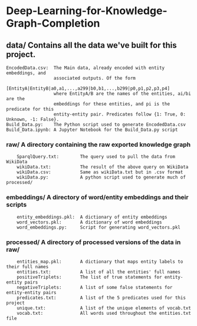 # Deep-Learning-for-Knowledge-Graph-Completion

##  data/ Contains all the data we've built for this project. 
	EncodedData.csv:  The Main data, already encoded with entity embeddings, and 
					  associated outputs. Of the form 
					  [EntityA|EntityB|a0,a1,...,a299|b0,b1,...,b299|p0,p1,p2,p3,p4]
					  where EntityA/B are the names of the entities, ai/bi are the 
					  embeddings for these entities, and pi is the predicate for this
					  entity-entity pair. Predicates follow {1: True, 0: Unknown, -1: False}.
	Build_Data.py:	  The Python script used to generate EncodedData.csv
	Build_Data.ipynb: A Jupyter Notebook for the Build_Data.py script

###		raw/		  A directory containing the raw exported knowledge graph
		SparqlQuery.txt:		The query used to pull the data from WikiData
		wikiData.txt:			The result of the above query on WikiData
		wikiData.csv:			Same as wikiData.txt but in .csv format
		wikiData.py:			A python script used to generate much of processed/

### 	embeddings/	  A directory of word/entity embeddings and their scripts
		entity_embeddings.pkl:  A dictionary of entity embeddings
		word_vectors.pkl:		A dictionary of word embeddings
		word_embeddings.py:		Script for generating word_vectors.pkl

###		processed/	  A directory of processed versions of the data in raw/
		entities_map.pkl:		A dictionary that maps entity labels to their full names
		entities.txt:			A list of all the entities' full names
		positiveTriplets: 		The list of true statements for entity-entity pairs
		negativeTriplets:		A list of some false statements for entity-entity pairs
		predicates.txt: 		A list of the 5 predicates used for this project
		unique.txt:				A list of the unique elements of vocab.txt
		vocab.txt:				All words used throughout the entities.txt file



